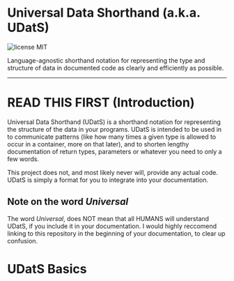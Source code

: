# Universal Data Shorthand (a.k.a. UDatS)

![license MIT](https://img.shields.io/badge/license-MIT-green.svg)

Language-agnostic shorthand notation for representing the type and 
structure of data in documented code as clearly and efficiently as 
possible.

---------------------------------------------------------------------------------------

# READ THIS FIRST (Introduction)
Universal Data Shorthand (UDatS) is a shorthand notation for representing the structure
of the data in your programs. UDatS is intended to be used in to communicate patterns 
(like how many times a given type is allowed to occur in a container, more on that later),
and to shorten lengthy documentation of return types, parameters or whatever you need to 
only a few words.

This project does not, and most likely never will, provide any actual code. UDatS is simply
a format for you to integrate into your documentation.

## Note on the word *Universal*
The word *Universal*, does NOT mean that all HUMANS will understand
UDatS, if you include it in your documentation. I would highly reccomend
linking to this repository in the beginning of your documentation, to
clear up confusion.

# UDatS Basics




